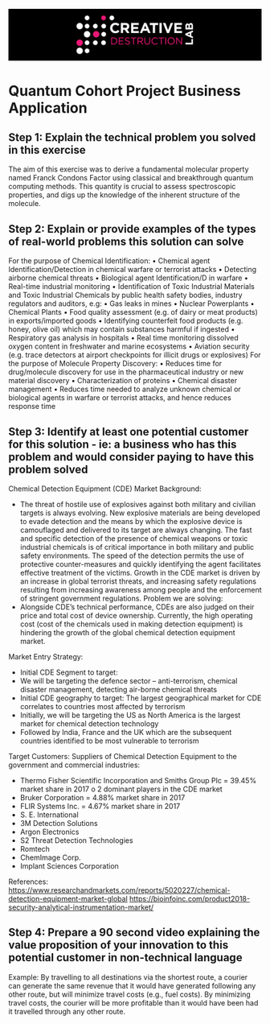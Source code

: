 ![CDL 2020 Cohort Project](../figures/CDL_logo.jpg)
# Quantum Cohort Project Business Application



## Step 1: Explain the technical problem you solved in this exercise
The aim of this exercise was to derive a fundamental molecular property named Franck Condons Factor using classical and breakthrough quantum computing methods. This quantity is crucial to assess spectroscopic properties, and digs up the knowledge of the inherent structure of the molecule. 

## Step 2: Explain or provide examples of the types of real-world problems this solution can solve

For the purpose of Chemical Identification:
•	Chemical agent Identification/Detection in chemical warfare or terrorist attacks
•	Detecting airborne chemical threats
•	Biological agent Identification/D in warfare
•	Real-time industrial monitoring
•	Identification of Toxic Industrial Materials and Toxic Industrial Chemicals by public health safety bodies, industry regulators and auditors, e.g:
•	Gas leaks in mines 
•	Nuclear Powerplants
•	Chemical Plants
•	Food quality assessment (e.g. of dairy or meat products) in exports/imported goods
•	Identifying counterfeit food products (e.g. honey, olive oil) which may contain substances harmful if ingested
•	Respiratory gas analysis in hospitals
•	Real time monitoring dissolved oxygen content in freshwater and marine ecosystems
•	Aviation security (e.g. trace detectors at airport checkpoints for illicit drugs or explosives)
For the purpose of Molecule Property Discovery:
•	Reduces time for drug/molecule discovery for use in the pharmaceutical industry or new material discovery
•	Characterization of proteins
•	Chemical disaster management
•	Reduces time needed to analyze unknown chemical or biological agents in warfare or terrorist attacks, and hence reduces response time


## Step 3: Identify at least one potential customer for this solution - ie: a business who has this problem and would consider paying to have this problem solved

Chemical Detection Equipment (CDE) Market
Background:
-	The threat of hostile use of explosives against both military and civilian targets is always evolving. New explosive materials are being developed to evade detection and the means by which the explosive device is camouflaged and delivered to its target are always changing. The fast and specific detection of the presence of chemical weapons or toxic industrial chemicals is of critical importance in both military and public safety environments. The speed of the detection permits the use of protective counter-measures and quickly identifying the agent facilitates effective treatment of the victims. Growth in the CDE market is driven by an increase in global terrorist threats, and increasing safety regulations resulting from increasing awareness among people and the enforcement of stringent government regulations.
Problem we are solving:
-	Alongside CDE’s technical performance, CDEs are also judged on their price and total cost of device ownership. Currently, the high operating cost (cost of the chemicals used in making detection equipment) is hindering the growth of the global chemical detection equipment market.


Market Entry Strategy:
-	Initial CDE Segment to target:
  - We will be targeting the defence sector – anti-terrorism, chemical disaster management, detecting air-borne chemical threats
-	Initial CDE geography to target:
The largest geographical market for CDE correlates to countries most affected by terrorism
  - Initially, we will be targeting the US as North America is the largest market for chemical detection technology
  - Followed by India, France and the UK which are the subsequent countries identified to be most vulnerable to terrorism

Target Customers:
Suppliers of Chemical Detection Equipment to the government and commercial industries:

-	Thermo Fisher Scientific Incorporation and Smiths Group Plc = 39.45% market share in 2017
o	2 dominant players in the CDE market
-	Bruker Corporation = 4.88% market share in 2017
-	FLIR Systems Inc. = 4.67% market share in 2017
-	S. E. International
-	3M Detection Solutions
-	Argon Electronics
-	S2 Threat Detection Technologies
-	Romtech
-	ChemImage Corp.
-	Implant Sciences Corporation


References:
https://www.researchandmarkets.com/reports/5020227/chemical-detection-equipment-market-global
https://bioinfoinc.com/product2018-security-analytical-instrumentation-market/


## Step 4: Prepare a 90 second video explaining the value proposition of your innovation to this potential customer in non-technical language

Example: By travelling to all destinations via the shortest route, a courier can generate the same revenue that it would have generated following any other route, but will minimize travel costs (e.g., fuel costs). By minimizing travel costs, the courier will be more profitable than it would have been had it travelled through any other route.
